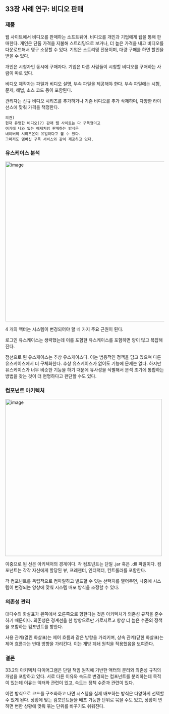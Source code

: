 ## 33장 사례 연구: 비디오 판매

### 제품

웹 사이트에서 비디오를 판매하는 소프트웨어.
비디오를 개인과 기업에게 웹을 통해 판매한다.
개인은 단품 가격을 지불해 스트리밍으로 보거나, 더 높은 가격을 내고 비디오를 다운로드해서 영구 소장할 수 있다.
기업은 스트리밍 전용이며, 대량 구매를 하면 할인을 받을 수 있다.

개인은 시청자인 동시에 구매자다.
기업은 다른 사람들이 시청할 비디오를 구매하는 사람이 따로 있다.

비디오 제작자는 파일과 비디오 설명, 부속 파일을 제공해야 한다. 부속 파일에는 시험, 문제, 해법, 소스 코드 등이 포함된다.

관리자는 신규 비디오 시리즈를 추가하거나 기존 비디오를 추가 삭제하며, 다양한 라이선스에 맞춰 가격을 책정한다.

```
의견)
현재 유명한 비디오(?) 판매 웹 사이트는 다 구독형이고
여기에 나와 있는 예제처럼 판매하는 방식은
네이버의 시리즈온이 유일하다고 볼 수 있다.
그마저도 멤버십 구독 서비스와 같이 제공하고 있다.
```

### 유스케이스 분석

<img width="505" alt="image" src="https://user-images.githubusercontent.com/17442457/232322762-6408675f-f71f-403a-ac2e-32ca0a8e68d8.png">

4 개의 액터는 시스템이 변경되어야 할 네 가지 주요 근원이 된다.

로그인 유스케이스는 생략했는데 이를 포함한 유스케이스를 포함하면 양이 많고 복잡해진다.

점선으로 된 유스케이스는 추상 유스케이스다. 이는 범용적인 정책을 담고 있으며 다른 유스케이스에서 더 구체화한다.
추상 유스케이스가 없어도 기능에 문제는 없다. 하지만 유스케이스가 너무 비슷한 기능을 하기 때문에 유사성을 식별해서 분석 초기에 통합하는 방법을 찾는 것이 더 현명하다고 판단할 수도 있다.

### 컴포넌트 아키텍처

<img width="496" alt="image" src="https://user-images.githubusercontent.com/17442457/232322974-1d0c5f7f-a72a-4146-9524-9b8e98cdf2d3.png">

이중으로 된 선은 아키텍처의 경계이다. 각 컴포넌트는 단일 .jar 혹은 .dll 파일이다. 컴포넌트는 각각 자신에게 할당된 뷰, 프레젠터, 인터랙터, 컨트롤러를 포함한다.

각 컴포넌트를 독립적으로 컴파일하고 빌드할 수 잇는 선택지를 열어두면, 나중에 시스템이 변경되는 양상에 맞춰 시스템 배포 방식을 조정할 수 있다.

### 의존성 관리

대다수의 화살표가 왼쪽에서 오른쪽으로 향한다는 것은 아키텍처가 의존성 규칙을 준수하기 때문이다. 의존성은 경계선을 한 방향으로만 가로지르고 항상 더 높은 수준의 정책을 포함하는 컴포넌트를 향한다.

사용 관계(열린 화살표)는 제어 흐름과 같은 방향을 가리키며, 
상속 관계(닫힌 화살표)는 제어 흐름과는 반대 방향을 가리킨다.
이는 개방 폐쇄 원칙을 적용했음을 보여준다.

### 결론

33.2의 아키텍처 다이어그램은 단일 책임 원칙에 기반한 액터의 분리와 의존성 규칙의 개념을 포함하고 있다.
서로 다른 이유와 속도로 변경되는 컴포넌트를 분리하는데 목적이 있는데
이유는 액터와 관련이 있고, 속도는 정책 수준과 관련이 있다.

이런 방식으로 코드를 구조화하고 나면 시스템을 실제 배포하는 방식은 다양하게 선택할 수 있게 된다.
상황에 맞는 컴포넌트들을 배포 가능한 단위로 묶을 수도 있고, 상황이 변하면 변한 상황에 맞춰 묶는 단위를 바꾸기도 쉬워진다.
